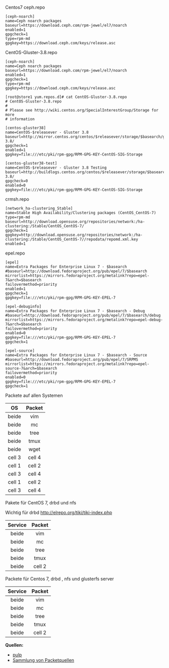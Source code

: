 

Centos7 
ceph.repo

```
[ceph-noarch]
name=Ceph noarch packages
baseurl=https://download.ceph.com/rpm-jewel/el7/noarch
enabled=1
gpgcheck=1
type=rpm-md
gpgkey=https://download.ceph.com/keys/release.asc
```

CentOS-Gluster-3.8.repo
```
[ceph-noarch]
name=Ceph noarch packages
baseurl=https://download.ceph.com/rpm-jewel/el7/noarch
enabled=1
gpgcheck=1
type=rpm-md
gpgkey=https://download.ceph.com/keys/release.asc

[root@store1 yum.repos.d]# cat CentOS-Gluster-3.8.repo
# CentOS-Gluster-3.8.repo
#
# Please see http://wiki.centos.org/SpecialInterestGroup/Storage for more
# information

[centos-gluster38]
name=CentOS-$releasever - Gluster 3.8
baseurl=http://mirror.centos.org/centos/$releasever/storage/$basearch/gluster-3.8/
gpgcheck=1
enabled=1
gpgkey=file:///etc/pki/rpm-gpg/RPM-GPG-KEY-CentOS-SIG-Storage

[centos-gluster38-test]
name=CentOS-$releasever - Gluster 3.8 Testing
baseurl=http://buildlogs.centos.org/centos/$releasever/storage/$basearch/gluster-3.8/
gpgcheck=0
enabled=0
gpgkey=file:///etc/pki/rpm-gpg/RPM-GPG-KEY-CentOS-SIG-Storage

```

crmsh.repo
```
[network_ha-clustering_Stable]
name=Stable High Availability/Clustering packages (CentOS_CentOS-7)
type=rpm-md
baseurl=http://download.opensuse.org/repositories/network:/ha-clustering:/Stable/CentOS_CentOS-7/
gpgcheck=1
gpgkey=http://download.opensuse.org/repositories/network:/ha-clustering:/Stable/CentOS_CentOS-7//repodata/repomd.xml.key
enabled=1

```

epel.repo
```
[epel]
name=Extra Packages for Enterprise Linux 7 - $basearch
#baseurl=http://download.fedoraproject.org/pub/epel/7/$basearch
mirrorlist=https://mirrors.fedoraproject.org/metalink?repo=epel-7&arch=$basearch
failovermethod=priority
enabled=1
gpgcheck=1
gpgkey=file:///etc/pki/rpm-gpg/RPM-GPG-KEY-EPEL-7

[epel-debuginfo]
name=Extra Packages for Enterprise Linux 7 - $basearch - Debug
#baseurl=http://download.fedoraproject.org/pub/epel/7/$basearch/debug
mirrorlist=https://mirrors.fedoraproject.org/metalink?repo=epel-debug-7&arch=$basearch
failovermethod=priority
enabled=0
gpgkey=file:///etc/pki/rpm-gpg/RPM-GPG-KEY-EPEL-7
gpgcheck=1

[epel-source]
name=Extra Packages for Enterprise Linux 7 - $basearch - Source
#baseurl=http://download.fedoraproject.org/pub/epel/7/SRPMS
mirrorlist=https://mirrors.fedoraproject.org/metalink?repo=epel-source-7&arch=$basearch
failovermethod=priority
enabled=0
gpgkey=file:///etc/pki/rpm-gpg/RPM-GPG-KEY-EPEL-7
gpgcheck=1

```

Packete auf allen Systemen

| OS | Packet |
| :--------: | :--------: |
| beide   | vim     |
| beide   | mc      |
| beide   | tree   |
| beide   | tmux   |
| beide   | wget   |
| cell 3   | cell 4   |
| cell 1   | cell 2   |
| cell 3   | cell 4   |
| cell 1   | cell 2   |
| cell 3   | cell 4   |

Pakete für CentOS 7, drbd  und nfs

Wichtig für drbd http://elrepo.org/tiki/tiki-index.php 

| Service | Packet |
| :--------: | :--------: |
| beide   | vim     |
| beide   | mc      |
| beide   | tree   |
| beide   | tmux   |
| beide   | cell 2   |

Packete für Centos 7, drbd , nfs und glusterfs server

| Service | Packet |
| :--------: | :--------: |
| beide   | vim     |
| beide   | mc      |
| beide   | tree   |
| beide   | tmux   |
| beide   | cell 2   |


**Quellen:**

* [pulp](https://pulpproject.org/)
* [Sammlung von Packetquellen](https://pkgs.org/)